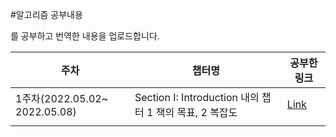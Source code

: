 #알고리즘 공부내용

[<Data Structures and Algorithms in Swift>](https://www.raywenderlich.com/books/data-structures-algorithms-in-swift/v4.0/chapters/i-what-you-need)를 공부하고 번역한 내용을 업로드합니다. 


|   주차	 |  챕터명 	|  공부한 링크 	|
|---	|---	|---	|
| 1주차(2022.05.02~ 2022.05.08)	|  Section I: Introduction 내의 챕터 1 책의 목표, 2 복잡도	|  [Link](https://kimdee.notion.site/1-fd9fbb27908049848389c4c4cd24ad3b) 	|
|   	|   	|   	|
